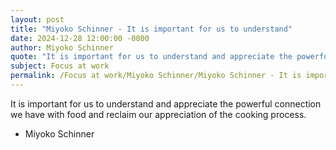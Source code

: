 ```yaml
---
layout: post
title: "Miyoko Schinner - It is important for us to understand"
date: 2024-12-28 12:00:00 -0000
author: Miyoko Schinner
quote: "It is important for us to understand and appreciate the powerful connection we have with food and reclaim our appreciation of the cooking process."
subject: Focus at work
permalink: /Focus at work/Miyoko Schinner/Miyoko Schinner - It is important for us to understand
---
```


It is important for us to understand and appreciate the powerful connection we have with food and reclaim our appreciation of the cooking process.

- Miyoko Schinner

